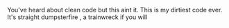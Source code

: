

You've heard about clean code but this aint it. This is my dirtiest code ever. It's straight dumpsterfire , a trainwreck if you will
